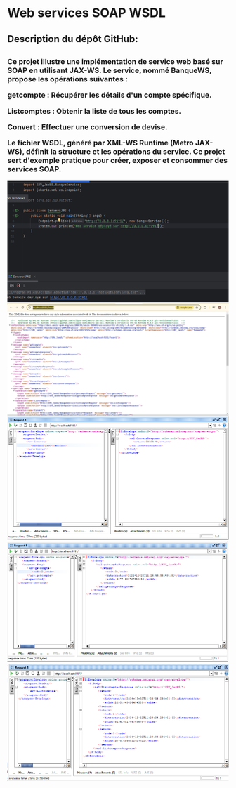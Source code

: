 <h1>Web services SOAP WSDL</h1>

<h2>Description du dépôt GitHub:<h2>

<h3>Ce projet illustre une implémentation de service web basé sur SOAP en utilisant JAX-WS. Le service, nommé BanqueWS, propose les opérations suivantes :

getcompte : Récupérer les détails d'un compte spécifique.

Listcomptes : Obtenir la liste de tous les comptes.

Convert : Effectuer une conversion de devise.

Le fichier WSDL, généré par XML-WS Runtime (Metro JAX-WS), définit la structure et les opérations du service. Ce projet sert d'exemple pratique pour créer, exposer et consommer des services SOAP.</h3>
<img src="Captures/SRVJAXWS.PNG">
<img src="Captures/WSDL.PNG">
<img src="Captures/TestWSConvertMt.PNG">
<img src="Captures/TestWSGetinfoCompte.PNG">
<img src="Captures/TestWSListCompte.PNG">


